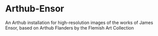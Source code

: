 # Arthub-Ensor
An Arthub installation for high-resolution images of the works of James Ensor, based on Arthub Flanders by the Flemish Art Collection
